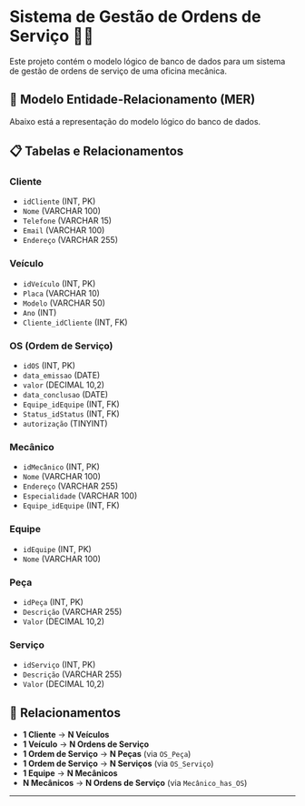 # Sistema de Gestão de Ordens de Serviço 🚗🔧

Este projeto contém o modelo lógico de banco de dados para um sistema de gestão de ordens de serviço de uma oficina mecânica.

## 📌 Modelo Entidade-Relacionamento (MER)
Abaixo está a representação do modelo lógico do banco de dados.


## 📋 Tabelas e Relacionamentos

### **Cliente**
- `idCliente` (INT, PK)
- `Nome` (VARCHAR 100)
- `Telefone` (VARCHAR 15)
- `Email` (VARCHAR 100)
- `Endereço` (VARCHAR 255)

### **Veículo**
- `idVeículo` (INT, PK)
- `Placa` (VARCHAR 10)
- `Modelo` (VARCHAR 50)
- `Ano` (INT)
- `Cliente_idCliente` (INT, FK)

### **OS (Ordem de Serviço)**
- `idOS` (INT, PK)
- `data_emissao` (DATE)
- `valor` (DECIMAL 10,2)
- `data_conclusao` (DATE)
- `Equipe_idEquipe` (INT, FK)
- `Status_idStatus` (INT, FK)
- `autorização` (TINYINT)

### **Mecânico**
- `idMecânico` (INT, PK)
- `Nome` (VARCHAR 100)
- `Endereço` (VARCHAR 255)
- `Especialidade` (VARCHAR 100)
- `Equipe_idEquipe` (INT, FK)

### **Equipe**
- `idEquipe` (INT, PK)
- `Nome` (VARCHAR 100)

### **Peça**
- `idPeça` (INT, PK)
- `Descrição` (VARCHAR 255)
- `Valor` (DECIMAL 10,2)

### **Serviço**
- `idServiço` (INT, PK)
- `Descrição` (VARCHAR 255)
- `Valor` (DECIMAL 10,2)

## 🔗 Relacionamentos
- **1 Cliente** → **N Veículos**
- **1 Veículo** → **N Ordens de Serviço**
- **1 Ordem de Serviço** → **N Peças** (via `OS_Peça`)
- **1 Ordem de Serviço** → **N Serviços** (via `OS_Serviço`)
- **1 Equipe** → **N Mecânicos**
- **N Mecânicos** → **N Ordens de Serviço** (via `Mecânico_has_OS`)

---

